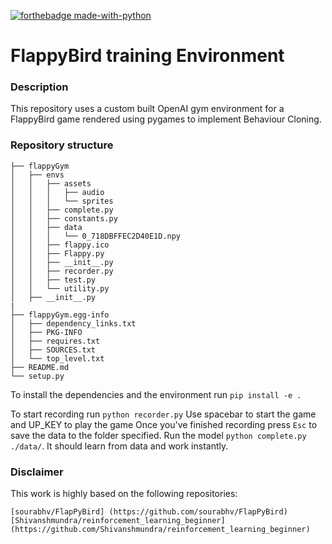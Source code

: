 [![forthebadge made-with-python](http://ForTheBadge.com/images/badges/made-with-python.svg)](https://www.python.org/)

# FlappyBird training Environment

### Description
This repository uses a custom built OpenAI gym environment for a FlappyBird game rendered using pygames to implement Behaviour Cloning.

### Repository structure
```
├── flappyGym
│   ├── envs
│   │   ├── assets
│   │   │   ├── audio
│   │   │   └── sprites
│   │   ├── complete.py
│   │   ├── constants.py
│   │   ├── data
│   │   │   └── 0_718DBFFEC2D40E1D.npy
│   │   ├── flappy.ico
│   │   ├── Flappy.py
│   │   ├── __init__.py
│   │   ├── recorder.py
│   │   ├── test.py
│   │   └── utility.py
│   ├── __init__.py
|
├── flappyGym.egg-info
│   ├── dependency_links.txt
│   ├── PKG-INFO
│   ├── requires.txt
│   ├── SOURCES.txt
│   └── top_level.txt
├── README.md
└── setup.py
```
To install the dependencies and the environment run `pip install -e .`

To start recording run `python recorder.py`
Use spacebar to start the game and UP_KEY to play the game
Once you've finished recording press `Esc` to save the data to the folder specified. 
Run the model `python complete.py ./data/`. It should learn from data and work instantly. 

### Disclaimer
This work is highly based on the following repositories:

    [sourabhv/FlapPyBird] (https://github.com/sourabhv/FlapPyBird)
    [Shivanshmundra/reinforcement_learning_beginner] (https://github.com/Shivanshmundra/reinforcement_learning_beginner)    


